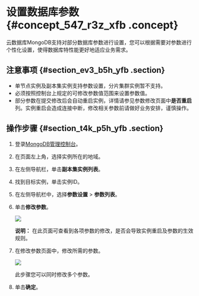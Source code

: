 # 设置数据库参数 {#concept_547_r3z_xfb .concept}

云数据库MongoDB支持对部分数据库参数进行设置，您可以根据需要对参数进行个性化设置，使得数据库特性能更好地适应业务需求。

## 注意事项 {#section_ev3_b5h_yfb .section}

-   单节点实例及副本集实例支持参数设置，分片集群实例暂不支持。
-   必须按照控制台上规定的可修改参数值范围来设置参数值。
-   部分参数在提交修改后会自动重启实例，详情请参见参数修改页面中**是否重启**列。实例重启会造成连接中断，修改相关参数前请做好业务安排，谨慎操作。

## 操作步骤 {#section_t4k_p5h_yfb .section}

1.  登录[MongoDB管理控制台](https://mongodb.console.aliyun.com/#/mongodb/list)。
2.  在页面左上角，选择实例所在的地域。
3.  在左侧导航栏，单击**副本集实例列表**。
4.  找到目标实例，单击实例ID。
5.  在左侧导航栏中，选择**参数设置** \> **参数列表**。
6.  单击**修改参数**。

    ![](http://static-aliyun-doc.oss-cn-hangzhou.aliyuncs.com/assets/img/6738/155617727033193_zh-CN.png)

    **说明：** 在此页面可查看到各项参数的修改，是否会导致实例重启及参数的生效规则。

7.  在修改参数页面中，修改所需的参数。

    ![](http://static-aliyun-doc.oss-cn-hangzhou.aliyuncs.com/assets/img/6738/155617727033192_zh-CN.png)

    此步骤您可以同时修改多个参数。

8.  单击**确定**。

